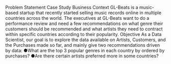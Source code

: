 Problem Statement Case Study
Business Context
GL-Beats is a music-based startup that  recently started selling music records online in multiple countries across the world. The executives at GL-Beats want to do a performance review and need a few recommendations on what genre their customers should be recommended and what artists they need to contract within specific countries according to their popularity.
Objective
As a Data Scientist, our goal is to explore the data available on Artists, Customers, and the Purchases made so far, and mainly give two recommendations driven by data:
●What are the top 3 popular genres in each country by ordered by purchases?
●Are there certain artists preferred more in some countries? 
